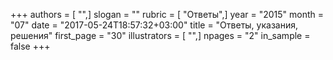 +++
authors = [ "",]
slogan = ""
rubric = [ "Ответы",]
year = "2015"
month = "07"
date = "2017-05-24T18:57:32+03:00"
title = "Ответы, указания, решения"
first_page = "30"
illustrators = [ "",]
npages = "2"
in_sample = false
+++
